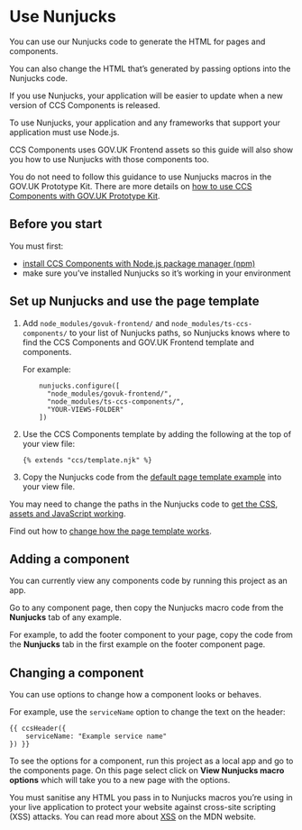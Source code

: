 # Use Nunjucks

You can use our Nunjucks code to generate the HTML for pages and components.

You can also change the HTML that’s generated by passing options into the Nunjucks code.

If you use Nunjucks, your application will be easier to update when a new version of CCS Components is released.

To use Nunjucks, your application and any frameworks that support your application must use Node.js.

CCS Components uses GOV.UK Frontend assets so this guide will also show you how to use Nunjucks with those components too.

You do not need to follow this guidance to use Nunjucks macros in the GOV.UK Prototype Kit.
There are more details on [how to use CCS Components with GOV.UK Prototype Kit](govuk-prototype-kit.md).

## Before you start

You must first:

- [install CCS Components with Node.js package manager (npm)](../instillation/install-with-npm.md)
- make sure you’ve installed Nunjucks so it’s working in your environment

## Set up Nunjucks and use the page template

1.  Add `node_modules/govuk-frontend/` and `node_modules/ts-ccs-components/` to your list of Nunjucks paths, so Nunjucks knows where to find the CCS Components and GOV.UK Frontend template and components.

    For example:
    ```
        nunjucks.configure([
          "node_modules/govuk-frontend/",
          "node_modules/ts-ccs-components/",
          "YOUR-VIEWS-FOLDER"
        ])
    ```

2.  Use the CCS Components template by adding the following at the top of your view file:

    ```
    {% extends "ccs/template.njk" %}
    ```

<!-- TODO: and example from CCS Design System website -->
<!-- Go to the [default page template example](#) on the CCS Design System website, then copy the Nunjucks code into your view file. -->
3.  Copy the Nunjucks code from the [default page template example](../examples/pages/default-page-template-example.html) into your view file.

You may need to change the paths in the Nunjucks code to [get the CSS, assets and JavaScript working](import-assets.md).

Find out how to [change how the page template works](https://design-system.service.gov.uk/styles/page-template/#changing-template-content).

## Adding a component
<!-- TODO Create place to host examples -->
You can currently view any components code by running this project as an app.

Go to any component page, then copy the Nunjucks macro code from the **Nunjucks** tab of any example.

For example, to add the footer component to your page, copy the code from the **Nunjucks** tab in the first example on the footer component page.

## Changing a component

You can use options to change how a component looks or behaves.

For example, use the `serviceName` option to change the text on the header:

```
{{ ccsHeader({
    serviceName: "Example service name"
}) }}
```

<!-- TODO: Add ability to see the options  -->

To see the options for a component, run this project as a local app and go to the components page.
On this page select click on **View Nunjucks macro options** which will take you to a new page with the options. 

You must sanitise any HTML you pass in to Nunjucks macros you’re using in your live application to protect your website against cross-site scripting (XSS) attacks. You can read more about [XSS](https://developer.mozilla.org/en-US/docs/Web/Security/Types_of_attacks#Cross-site_scripting_XSS) on the MDN website.
